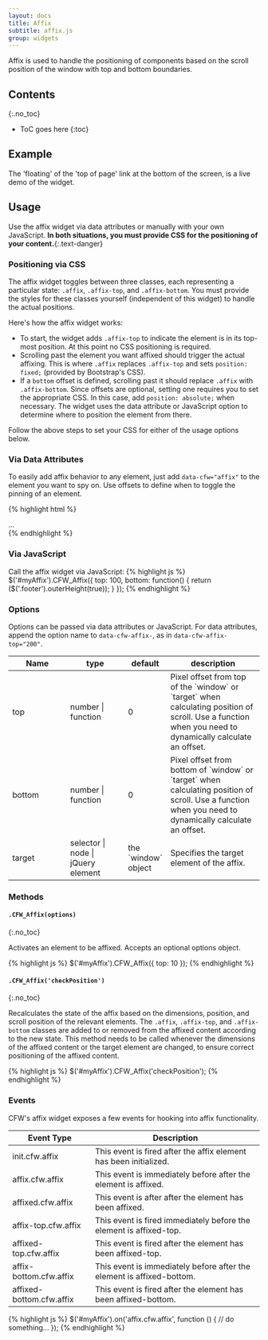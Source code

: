 ```yaml
---
layout: docs
title: Affix
subtitle: affix.js
group: widgets
---
```


Affix is used to handle the positioning of components based on the scroll position of the window with top and bottom boundaries.

## Contents
{:.no_toc}

* ToC goes here
{:toc}

## Example
The 'floating' of the 'top of page' link at the bottom of the screen, is a live demo of the widget.

## Usage

Use the affix widget via data attributes or manually with your own JavaScript. **In both situations, you must provide CSS for the positioning of your content.**{:.text-danger}

### Positioning via CSS

The affix widget toggles between three classes, each representing a particular state: `.affix`, `.affix-top`, and `.affix-bottom`. You must provide the styles for these classes yourself (independent of this widget) to handle the actual positions.

Here's how the affix widget works:

- To start, the widget adds `.affix-top` to indicate the element is in its top-most position. At this point no CSS positioning is required.
- Scrolling past the element you want affixed should trigger the actual affixing. This is where `.affix` replaces `.affix-top` and sets `position: fixed;` (provided by Bootstrap's CSS).
- If a `bottom` offset is defined, scrolling past it should replace `.affix` with `.affix-bottom`. Since offsets are optional, setting one requires you to set the appropriate CSS. In this case, add `position: absolute;` when necessary. The widget uses the data attribute or JavaScript option to determine where to position the element from there.

Follow the above steps to set your CSS for either of the usage options below.

### Via Data Attributes

To easily add affix behavior to any element, just add `data-cfw="affix"` to the element you want to spy on. Use offsets to define when to toggle the pinning of an element.

{% highlight html %}
<div data-cfw="affix" data-cfw-affix-top="60" data-cfw-affix-bottom="200">
  ...
</div>
{% endhighlight %}

### Via JavaScript

Call the affix widget via JavaScript:
{% highlight js %}
$('#myAffix').CFW_Affix({
    top: 100,
    bottom: function() {
        return ($('.footer').outerHeight(true));
    }
});
{% endhighlight %}

### Options

Options can be passed via data attributes or JavaScript. For data attributes, append the option name to `data-cfw-affix-`, as in `data-cfw-affix-top="200"`.

<div class="table-responsive">
    <table class="table table-bordered table-striped">
    <thead>
        <tr>
            <th style="width: 100px;">Name</th>
            <th style="width: 100px;">type</th>
            <th style="width: 50px;">default</th>
            <th>description</th>
        </tr>
    </thead>
    <tbody>
        <tr>
            <td>top</td>
            <td>number | function</td>
            <td>0</td>
            <td>Pixel offset from top of the `window` or `target` when calculating position of scroll. Use a function when you need to dynamically calculate an offset.</td>
        </tr>
        <tr>
            <td>bottom</td>
            <td>number | function</td>
            <td>0</td>
            <td>Pixel offset from bottom of `window` or `target` when calculating position of scroll. Use a function when you need to dynamically calculate an offset.</td>
        </tr>
        <tr>
            <td>target</td>
            <td>selector | node | jQuery element</td>
            <td>the `window` object</td>
            <td>Specifies the target element of the affix.</td>
        </tr>
    </tbody>
    </table>
</div> <!-- /.table-responsive -->

### Methods

#### `.CFW_Affix(options)`
{:.no_toc}

Activates an element to be affixed. Accepts an optional options object.

{% highlight js %}
$('#myAffix').CFW_Affix({
    top: 10
});
{% endhighlight %}

#### `.CFW_Affix('checkPosition')`
{:.no_toc}

Recalculates the state of the affix based on the dimensions, position, and scroll position of the relevant elements. The `.affix`, `.affix-top`, and `.affix-bottom` classes are added to or removed from the affixed content according to the new state. This method needs to be called whenever the dimensions of the affixed content or the target element are changed, to ensure correct positioning of the affixed content.

{% highlight js %}
$('#myAffix').CFW_Affix('checkPosition');
{% endhighlight %}


### Events

CFW's affix widget exposes a few events for hooking into affix functionality.

<div class="table-responsive">
    <table class="table table-bordered table-striped">
    <thead>
        <tr>
            <th style="width: 150px;">Event Type</th>
            <th>Description</th>
        </tr>
    </thead>
    <tbody>
        <tr>
            <td>init.cfw.affix</td>
            <td>This event is fired after the affix element has been initialized.</td>
        </tr>
        <tr>
            <td>affix.cfw.affix</td>
            <td>This event is immediately before after the element is affixed.</td>
        </tr>
        <tr>
            <td>affixed.cfw.affix</td>
            <td>This event is after after the element has been affixed.</td>
        </tr>
        <tr>
            <td>affix-top.cfw.affix</td>
            <td>This event is fired immediately before the element is affixed-top.</td>
        </tr>
        <tr>
            <td>affixed-top.cfw.affix</td>
            <td>This event is fired after the element has been affixed-top.</td>
        </tr>
        <tr>
            <td>affix-bottom.cfw.affix</td>
            <td>This event is immediately before after the element is affixed-bottom.</td>
        </tr>
        <tr>
            <td>affixed-bottom.cfw.affix</td>
            <td>This event is fired after the element has been affixed-bottom.</td>
        </tr>
    </tbody>
    </table>
</div> <!-- /.table-responsive -->

{% highlight js %}
$('#myAffix').on('affix.cfw.affix', function () {
  // do something...
});
{% endhighlight %}
